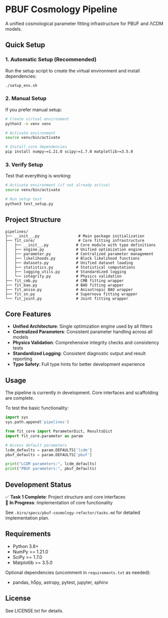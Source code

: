 # PBUF Cosmology Pipeline

A unified cosmological parameter fitting infrastructure for PBUF and ΛCDM models.

## Quick Setup

### 1. Automatic Setup (Recommended)

Run the setup script to create the virtual environment and install dependencies:

```bash
./setup_env.sh
```

### 2. Manual Setup

If you prefer manual setup:

```bash
# Create virtual environment
python3 -m venv venv

# Activate environment
source venv/bin/activate

# Install core dependencies
pip install numpy>=1.21.0 scipy>=1.7.0 matplotlib>=3.5.0
```

### 3. Verify Setup

Test that everything is working:

```bash
# Activate environment (if not already active)
source venv/bin/activate

# Run setup test
python3 test_setup.py
```

## Project Structure

```
pipelines/
├── __init__.py                 # Main package initialization
├── fit_core/                   # Core fitting infrastructure
│   ├── __init__.py            # Core module with type definitions
│   ├── engine.py              # Unified optimization engine
│   ├── parameter.py           # Centralized parameter management
│   ├── likelihoods.py         # Block likelihood functions
│   ├── datasets.py            # Unified dataset loading
│   ├── statistics.py          # Statistical computations
│   ├── logging_utils.py       # Standardized logging
│   └── integrity.py           # Physics validation
├── fit_cmb.py                 # CMB fitting wrapper
├── fit_bao.py                 # BAO fitting wrapper
├── fit_aniso.py               # Anisotropic BAO wrapper
├── fit_sn.py                  # Supernova fitting wrapper
└── fit_joint.py               # Joint fitting wrapper
```

## Core Features

- **Unified Architecture**: Single optimization engine used by all fitters
- **Centralized Parameters**: Consistent parameter handling across all models
- **Physics Validation**: Comprehensive integrity checks and consistency tests
- **Standardized Logging**: Consistent diagnostic output and result reporting
- **Type Safety**: Full type hints for better development experience

## Usage

The pipeline is currently in development. Core interfaces and scaffolding are complete.

To test the basic functionality:

```python
import sys
sys.path.append('pipelines')

from fit_core import ParameterDict, ResultsDict
import fit_core.parameter as param

# Access default parameters
lcdm_defaults = param.DEFAULTS['lcdm']
pbuf_defaults = param.DEFAULTS['pbuf']

print("LCDM parameters:", lcdm_defaults)
print("PBUF parameters:", pbuf_defaults)
```

## Development Status

✅ **Task 1 Complete**: Project structure and core interfaces  
🔄 **In Progress**: Implementation of core functionality

See `.kiro/specs/pbuf-cosmology-refactor/tasks.md` for detailed implementation plan.

## Requirements

- Python 3.8+
- NumPy >= 1.21.0
- SciPy >= 1.7.0
- Matplotlib >= 3.5.0

Optional dependencies (uncomment in `requirements.txt` as needed):
- pandas, h5py, astropy, pytest, jupyter, sphinx

## License

See LICENSE.txt for details.